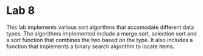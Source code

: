 # Lab 8
This lab implements various sort algorthms that accomodate different data types. The algorithms implemented include a merge sort, selection sort and a sort function that combines the two based on the type.
It also includes a function that implements a binary search algorithm to locate items.
